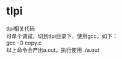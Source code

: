 # tlpi
tlpi相关代码<br>
可单个调试，切到tlpi目录下，使用gcc，如下：<br>
gcc -O copy.c <br>
以上命令会产出a.out，执行使用 ./a.out <br>
